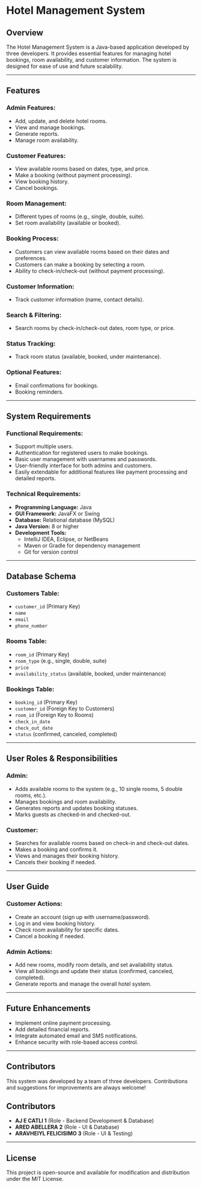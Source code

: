 # Hotel Management System

## Overview
The Hotel Management System is a Java-based application developed by three developers. It provides essential features for managing hotel bookings, room availability, and customer information. The system is designed for ease of use and future scalability.

---

## Features

### Admin Features:
- Add, update, and delete hotel rooms.
- View and manage bookings.
- Generate reports.
- Manage room availability.

### Customer Features:
- View available rooms based on dates, type, and price.
- Make a booking (without payment processing).
- View booking history.
- Cancel bookings.

### Room Management:
- Different types of rooms (e.g., single, double, suite).
- Set room availability (available or booked).

### Booking Process:
- Customers can view available rooms based on their dates and preferences.
- Customers can make a booking by selecting a room.
- Ability to check-in/check-out (without payment processing).

### Customer Information:
- Track customer information (name, contact details).

### Search & Filtering:
- Search rooms by check-in/check-out dates, room type, or price.

### Status Tracking:
- Track room status (available, booked, under maintenance).

### Optional Features:
- Email confirmations for bookings.
- Booking reminders.

---

## System Requirements

### Functional Requirements:
- Support multiple users.
- Authentication for registered users to make bookings.
- Basic user management with usernames and passwords.
- User-friendly interface for both admins and customers.
- Easily extendable for additional features like payment processing and detailed reports.

### Technical Requirements:
- **Programming Language:** Java
- **GUI Framework:** JavaFX or Swing
- **Database:** Relational database (MySQL)
- **Java Version:** 8 or higher
- **Development Tools:**
  - IntelliJ IDEA, Eclipse, or NetBeans
  - Maven or Gradle for dependency management
  - Git for version control

---

## Database Schema

### Customers Table:
- `customer_id` (Primary Key)
- `name`
- `email`
- `phone_number`

### Rooms Table:
- `room_id` (Primary Key)
- `room_type` (e.g., single, double, suite)
- `price`
- `availability_status` (available, booked, under maintenance)

### Bookings Table:
- `booking_id` (Primary Key)
- `customer_id` (Foreign Key to Customers)
- `room_id` (Foreign Key to Rooms)
- `check_in_date`
- `check_out_date`
- `status` (confirmed, canceled, completed)

---

## User Roles & Responsibilities

### Admin:
- Adds available rooms to the system (e.g., 10 single rooms, 5 double rooms, etc.).
- Manages bookings and room availability.
- Generates reports and updates booking statuses.
- Marks guests as checked-in and checked-out.

### Customer:
- Searches for available rooms based on check-in and check-out dates.
- Makes a booking and confirms it.
- Views and manages their booking history.
- Cancels their booking if needed.

---

## User Guide

### Customer Actions:
- Create an account (sign up with username/password).
- Log in and view booking history.
- Check room availability for specific dates.
- Cancel a booking if needed.

### Admin Actions:
- Add new rooms, modify room details, and set availability status.
- View all bookings and update their status (confirmed, canceled, completed).
- Generate reports and manage the overall hotel system.

---

## Future Enhancements
- Implement online payment processing.
- Add detailed financial reports.
- Integrate automated email and SMS notifications.
- Enhance security with role-based access control.

---

## Contributors
This system was developed by a team of three developers. Contributions and suggestions for improvements are always welcome!

## Contributors

- **AJ E CATLI           1** (Role - Backend Development & Database)
- **ARED ABELLERA        2** (Role - UI & Database)
- **ARAVHEIYL FELICISIMO 3** (Role - UI & Testing)

---

## License
This project is open-source and available for modification and distribution under the MIT License.





